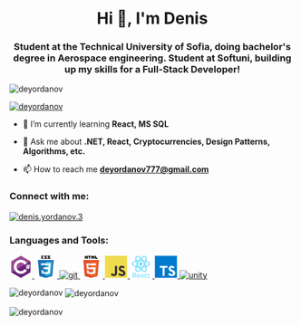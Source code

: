 <h1 align="center">Hi 👋, I'm Denis</h1>
<h3 align="center">Student at the Technical University of Sofia, doing bachelor's degree in Aerospace engineering. Student at Softuni, building up my skills for a Full-Stack Developer!</h3>

<p align="left"> <img src="https://komarev.com/ghpvc/?username=deyordanov&label=Profile%20views&color=0e75b6&style=flat" alt="deyordanov" /> </p>

<p align="left"> <a href="https://github.com/ryo-ma/github-profile-trophy"><img src="https://github-profile-trophy.vercel.app/?username=deyordanov" alt="deyordanov" /></a> </p>

- 🌱 I’m currently learning **React, MS SQL**

- 💬 Ask me about **.NET, React, Cryptocurrencies, Design Patterns, Algorithms, etc.**

- 📫 How to reach me **deyordanov777@gmail.com**

<h3 align="left">Connect with me:</h3>
<p align="left">
<a href="https://instagram.com/denis.yordanov.3" target="blank"><img align="center" src="https://raw.githubusercontent.com/rahuldkjain/github-profile-readme-generator/master/src/images/icons/Social/instagram.svg" alt="denis.yordanov.3" height="30" width="40" /></a>
</p>

<h3 align="left">Languages and Tools:</h3>
<p align="left"> <a href="https://www.w3schools.com/cs/" target="_blank" rel="noreferrer"> <img src="https://raw.githubusercontent.com/devicons/devicon/master/icons/csharp/csharp-original.svg" alt="csharp" width="40" height="40"/> </a> <a href="https://www.w3schools.com/css/" target="_blank" rel="noreferrer"> <img src="https://raw.githubusercontent.com/devicons/devicon/master/icons/css3/css3-original-wordmark.svg" alt="css3" width="40" height="40"/> </a> <a href="https://git-scm.com/" target="_blank" rel="noreferrer"> <img src="https://www.vectorlogo.zone/logos/git-scm/git-scm-icon.svg" alt="git" width="40" height="40"/> </a> <a href="https://www.w3.org/html/" target="_blank" rel="noreferrer"> <img src="https://raw.githubusercontent.com/devicons/devicon/master/icons/html5/html5-original-wordmark.svg" alt="html5" width="40" height="40"/> </a> <a href="https://developer.mozilla.org/en-US/docs/Web/JavaScript" target="_blank" rel="noreferrer"> <img src="https://raw.githubusercontent.com/devicons/devicon/master/icons/javascript/javascript-original.svg" alt="javascript" width="40" height="40"/> </a> <a href="https://reactjs.org/" target="_blank" rel="noreferrer"> <img src="https://raw.githubusercontent.com/devicons/devicon/master/icons/react/react-original-wordmark.svg" alt="react" width="40" height="40"/> </a> <a href="https://www.typescriptlang.org/" target="_blank" rel="noreferrer"> <img src="https://raw.githubusercontent.com/devicons/devicon/master/icons/typescript/typescript-original.svg" alt="typescript" width="40" height="40"/> </a> <a href="https://unity.com/" target="_blank" rel="noreferrer"> <img src="https://www.vectorlogo.zone/logos/unity3d/unity3d-icon.svg" alt="unity" width="40" height="40"/> </a> </p>

<p><img align="left" src="https://github-readme-stats.vercel.app/api/top-langs?username=deyordanov&show_icons=true&locale=en&layout=compact" alt="deyordanov" /></p>

<p>&nbsp;<img align="center" src="https://github-readme-stats.vercel.app/api?username=deyordanov&show_icons=true&locale=en" alt="deyordanov" /></p>

<p><img align="center" src="https://github-readme-streak-stats.herokuapp.com/?user=deyordanov&" alt="deyordanov" /></p>
